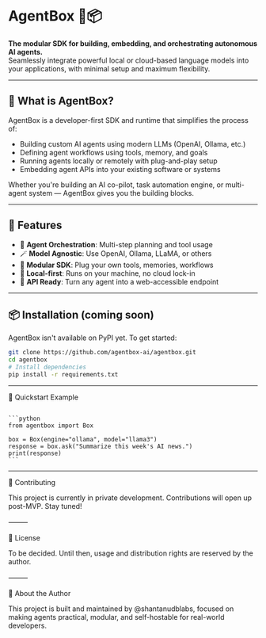 # AgentBox 🧠📦

**The modular SDK for building, embedding, and orchestrating autonomous AI agents.**  
Seamlessly integrate powerful local or cloud-based language models into your applications, with minimal setup and maximum flexibility.

---

## 🚀 What is AgentBox?

AgentBox is a developer-first SDK and runtime that simplifies the process of:
- Building custom AI agents using modern LLMs (OpenAI, Ollama, etc.)
- Defining agent workflows using tools, memory, and goals
- Running agents locally or remotely with plug-and-play setup
- Embedding agent APIs into your existing software or systems

Whether you're building an AI co-pilot, task automation engine, or multi-agent system — AgentBox gives you the building blocks.

---

## 🧰 Features

- 🧠 **Agent Orchestration**: Multi-step planning and tool usage
- 🪄 **Model Agnostic**: Use OpenAI, Ollama, LLaMA, or others
- 🧱 **Modular SDK**: Plug your own tools, memories, workflows
- 🔌 **Local-first**: Runs on your machine, no cloud lock-in
- 🔁 **API Ready**: Turn any agent into a web-accessible endpoint

---

## 📦 Installation (coming soon)

AgentBox isn't available on PyPI yet. To get started:

```bash
git clone https://github.com/agentbox-ai/agentbox.git
cd agentbox
# Install dependencies
pip install -r requirements.txt
```

---

🧪 Quickstart Example


<pre><code>
```python
from agentbox import Box

box = Box(engine="ollama", model="llama3")
response = box.ask("Summarize this week's AI news.")
print(response)
```
</code></pre>

---

🤝 Contributing

This project is currently in private development. Contributions will open up post-MVP.
Stay tuned!

⸻

📜 License

To be decided.
Until then, usage and distribution rights are reserved by the author.

⸻

👋 About the Author

This project is built and maintained by @shantanudblabs, focused on making agents practical, modular, and self-hostable for real-world developers.
